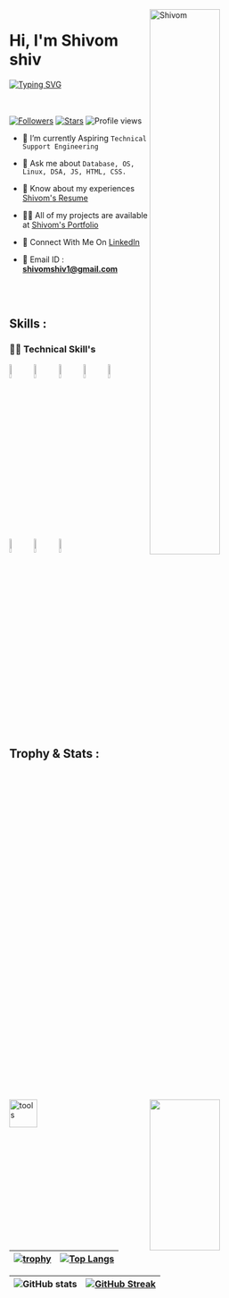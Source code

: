  <img width=50% align=right  title="Shivom"  src="https://capsule-render.vercel.app/api?type=waving&color=gradient&customColorList=6,11,20&height=150&section=header&text=🔰&fontSize=40&fontColor=fff&animation=twinkling&fontAlignY=32"/>
<h1>Hi, I'm Shivom shiv</h1>
<p>
<a href="https://git.io/typing-svg"><img src="https://readme-typing-svg.demolab.com?font=Fira+Code&size=24&duration=4000&pause=1000&color=F70000&background=FFFFFF00&width=700&height=51&lines=Technical+Support+Engineer" alt="Typing SVG" /></a>
</p>

<div>

 <img src="https://media4.giphy.com/media/qgQUggAC3Pfv687qPC/giphy.gif"  width = "50%" height= "270" align = "right"> 
 
</br> </br>
 [![Followers](https://img.shields.io/github/followers/shivom5)](#)
 [![Stars](https://img.shields.io/github/stars/shivom5?label=Profile%20Stars&logo=Profile%20stars&logoColor=b)](#) 
![Profile views](https://gpvc.arturio.dev/shivom5)
- 💎 I’m currently Aspiring `Technical Support Engineering`

- 💬 Ask me about `Database, OS, Linux, DSA, JS, HTML, CSS.`

- 📄 Know about my experiences <a href="https://drive.google.com/file/d/13c_kgIKeUPCzROxV5vTo3p5ZUWUjv-2Z/view?usp=sharing">Shivom's Resume</a>

- 👨‍💻 All of my projects are available at <a href="https://shivom5.github.io/">Shivom's Portfolio</a>

- 📮 Connect With Me On <a href="https://www.linkedin.com/in/shivom-shiv-716523191/">LinkedIn</a>


- 📨 Email ID : **shivomshiv1@gmail.com**

</div>

 </br> </br>

 <!-- -------------------------------------------------------    Middle Section  ----------------------------------------------------------------------- -->
 
 <img align="left" width="50" alt="tools" src="https://camo.githubusercontent.com/beb64ff21c883e318e4f5db5231c2ba4175705bea1c9249e82a41ab375db4f75/68747470733a2f2f6d65646961322e67697068792e636f6d2f6d656469612f51737347456d706b79454f684243623765312f67697068792e6769663f6369643d656366303565343761306e336769316266716e74716d6f62386739616964316f796a327772336473336d67373030626c267269643d67697068792e676966" />

 ## Skills : 

 ### 👨‍💻 Technical Skill's

<code><a href="#"><img width="8%" src="https://cdn-icons-png.flaticon.com/128/518/518713.png"></a></code> 
<code><a href="#"><img width="8%" src="https://cdn-icons-png.flaticon.com/128/2172/2172894.png"></a></code>
<code><a href="#"><img width="8%" src="https://cdn-icons-png.flaticon.com/128/5968/5968267.png"></a></code>
<code><a href="#"><img width="8%" src="https://cdn-icons-png.flaticon.com/128/5968/5968242.png"></a></code>
<code><a href="#"><img width="8%" src="https://cdn-icons-png.flaticon.com/128/1199/1199124.png"></a></code>
<code><a href="#"><img width="8%" src="https://cdn-icons-png.flaticon.com/128/2772/2772128.png"></a></code>
<code><a href="#"><img width="8%" src="https://cdn-icons-png.flaticon.com/128/4870/4870906.png"></a></code>
<code><a href="#"><img width="8%" src="https://cdn-icons-png.flaticon.com/128/3344/3344227.png"></a></code>

</br>




<!-- -------------------------------------------------------------   Trophy and Stats  ------------------------------------------------------------------------- -->

 ## Trophy & Stats :

| [![trophy](https://github-profile-trophy.vercel.app/?username=shivom5)](https://github.com/ryo-ma/github-profile-trophy) | [![Top Langs](https://github-readme-stats.vercel.app/api/top-langs/?username=shivom5&layout=compact)](https://github.com/shivom5/github-readme-stats) |
| :---: | :---: |


| ![GitHub stats](https://github-readme-stats.vercel.app/api?username=shivom5&theme=dark&show_icons=true&count_private=true) | [![GitHub Streak](https://streak-stats.demolab.com?user=shivom5&theme=dark&border_radius=4)](https://git.io/streak-stats) |
| :---: | :---: |

